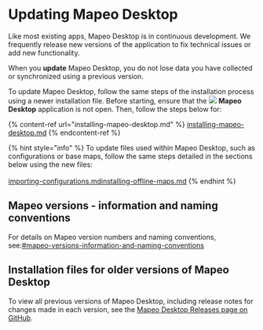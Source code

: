 # Updating Mapeo Desktop

Like most existing apps, Mapeo Desktop is in continuous development. We frequently release new versions of the application to fix technical issues or add new functionality.&#x20;

When you **update** Mapeo Desktop, you do not lose data you have collected or synchronized using a previous version.&#x20;

To update Mapeo Desktop, follow the same steps of the installation process using a newer installation file. Before starting, ensure that the ![](../../.gitbook/assets/Mapeo\_Desktop.png) **Mapeo Desktop** application is not open. Then, follow the steps below for:

{% content-ref url="installing-mapeo-desktop.md" %}
[installing-mapeo-desktop.md](installing-mapeo-desktop.md)
{% endcontent-ref %}

{% hint style="info" %}
To update files used within Mapeo Desktop, such as configurations or base maps, follow the same steps detailed in the sections below using the new files:\
\
[importing-configurations.md](importing-configurations.md "mention")[installing-offline-maps.md](installing-offline-maps.md "mention")
{% endhint %}

## Mapeo versions - information and naming conventions

For details on Mapeo version numbers and naming conventions, see:[#mapeo-versions-information-and-naming-conventions](../mapeo-mobile-installation-setup/updating-mapeo-mobile.md#mapeo-versions-information-and-naming-conventions "mention")

## Installation files for older versions of Mapeo Desktop

To view all previous versions of Mapeo Desktop, including release notes for changes made in each version, see the [Mapeo Desktop Releases page on GitHub](https://github.com/digidem/mapeo-desktop/releases).

